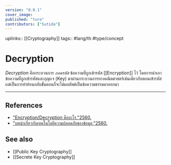 ```yaml
---
version: "0.0.1"
cover_image:
published: "ture"
contributors: ["Sutida"]
---
```

uplinks:: [[Cryptography]]
tags:: #lang/th #type/concept

# Decryption
*Decryption* คือกระบวนการ *ถอดรหัส* ข้อความที่ถูกเข้ารหัส [[Encryption]] ไว้ โดยการนำเอาข้อความที่ถูกเข้ารหัสและกุญเเจ (Key) มาผ่านกระบวนการทางคณิตศาสตร์เช่นเดียวกับตอนเข้ารหัสเเต่เป็นการทำย้อนกลับขั้นตอนก็จะได้ผลลัพธ์เป็นข้อความธรรมดาออกมา

---
## References
- ["Encryption/Decryption คืออะไร,"2560.](https://mindphp.com/%E0%B8%84%E0%B8%B9%E0%B9%88%E0%B8%A1%E0%B8%B7%E0%B8%AD/73-%E0%B8%84%E0%B8%B7%E0%B8%AD%E0%B8%AD%E0%B8%B0%E0%B9%84%E0%B8%A3/2066-encryption-decryption-%E0%B8%84%E0%B8%B7%E0%B8%AD%E0%B8%AD%E0%B8%B0%E0%B9%84%E0%B8%A3.html)
- ["บทนำเกี่ยวกับเทคโนโลยีความปลอดภัยของข้อมูล,"2560.](https://www.nrca.go.th/content/02-1.html)
## See also
- [[Public Key Cryptography]]
- [[Secrete Key Cryptography]]